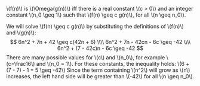 \\(f(n)\\) is \\(\Omega(g(n))\\) iff there is a real constant \\(c > 0\\) and an integer constant \\(n_0 \geq 1\\) such that \\(f(n) \geq c g(n)\\), for all \\(n \geq n_0\\).

We will solve \\(f(n) \geq c g(n)\\) by substituting the definitions of \\(f(n)\\) and \\(g(n)\\):
$$
6n^2 + 7n + 42 \geq c(42n + 6) \\\\
6n^2 + 7n - 42cn - 6c \geq -42 \\\\
6n^2 + (7 - 42c)n - 6c \geq -42
$$
There are many possible values for \\(c\\) and \\(n_0\\), for example \\(c=\frac16\\) and \\(n_0 = 1\\).
For these constants, the inequality holds: \\(6 + (7 - 7) - 1 = 5 \geq -42\\)
Since the term containing \\(n^2\\) will grow as \\(n\\) increases, the left hand side will be greater than \\(-42\\) for all \\(n \geq n_0\\).
